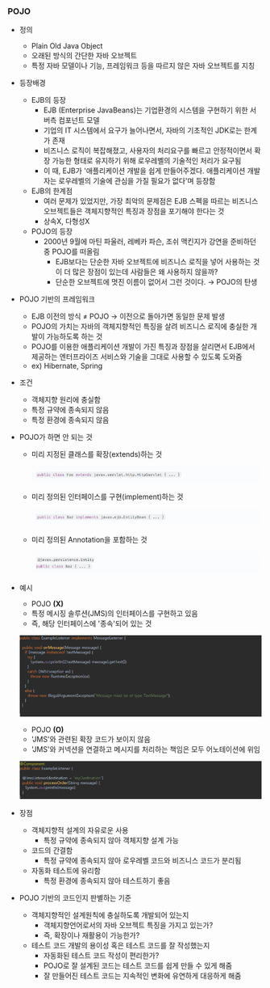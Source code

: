 ### POJO

- 정의
    - Plain Old Java Object
    - 오래된 방식의 간단한 자바 오브젝트
    - 특정 자바 모델이나 기능, 프레임워크 등을 따르지 않은 자바 오브젝트를 지칭
- 등장배경
    - EJB의 등장
        - EJB (Enterprise JavaBeans)는 기업환경의 시스템을 구현하기 위한 서버측 컴포넌트 모델
        - 기업의 IT 시스템에서 요구가 늘어나면서, 자바의 기초적인 JDK로는 한계가 존재
        - 비즈니스 로직이 복잡해졌고, 사용자의 처리요구를 빠르고 안정적이면서 확장 가능한 형태로 유지하기 위해 로우레벨의 기술적인 처리가 요구됨
        - 이 때, EJB가 '애플리케이션 개발을 쉽게 만들어주겠다. 애플리케이션 개발자는 로우레벨의 기술에 관심을 가질 필요가 없다'며 등장함
    - EJB의 한계점
        - 여러 문제가 있었지만, 가장 최악의 문제점은 EJB 스펙을 따르는 비즈니스 오브젝트들은 객체지향적인 특징과 장점을 포기해야 한다는 것
        - 상속X, 다형성X
    - POJO의 등장
        - 2000년 9월에 마틴 파울러, 레베카 파슨, 조쉬 맥킨지가 강연을 준비하던 중 POJO를 떠올림
            - EJB보다는 단순한 자바 오브젝트에 비즈니스 로직을 넣어 사용하는 것이 더 많은 장점이 있는데 사람들은 왜 사용하지 않을까?
            - 단순한 오브젝트에 멋진 이름이 없어서 그런 것이다. → POJO의 탄생
- POJO 기반의 프레임워크
    - EJB 이전의 방식 ≠ POJO → 이전으로 돌아가면 동일한 문제 발생
    - POJO의 가치는 자바의 객체지향적인 특징을 살려 비즈니스 로직에 충실한 개발이 가능하도록 하는 것
    - POJO를 이용한 애플리케이션 개발이 가진 특징과 장점을 살리면서 EJB에서 제공하는 엔터프라이즈 서비스와 기술을 그대로 사용할 수 있도록 도와줌
    - ex) Hibernate, Spring
- 조건
    - 객체지향 원리에 충실함
    - 특정 규약에 종속되지 않음
    - 특정 환경에 종속되지 않음
- POJO가 하면 안 되는 것
    - 미리 지정된 클래스를 확장(extends)하는 것

        ![](2021-05-13-01-25-21.png)

    - 미리 정의된 인터페이스를 구현(implement)하는 것

        ![](2021-05-13-01-26-05.png)

    - 미리 정의된 Annotation을 포함하는 것

        ![](2021-05-13-01-26-29.png)

- 예시
    - POJO **(X)**
    - 특정 메시징 솔루션(JMS)의 인터페이스를 구현하고 있음
    - 즉, 해당 인터페이스에 '종속'되어 있는 것

    ![](2021-05-13-01-27-25.png)

    - POJO **(O)**
    - 'JMS'와 관련된 확장 코드가 보이지 않음
    - 'JMS'와 커넥션을 연결하고 메시지를 처리하는 책임은 모두 어노테이션에 위임

    ![](2021-05-13-01-27-50.png)

- 장점
    - 객체지향적 설계의 자유로운 사용
        - 특정 규약에 종속되지 않아 객체지향 설계 가능
    - 코드의 간결함
        - 특정 규약에 종속되지 않아 로우레벨 코드와 비즈니스 코드가 분리됨
    - 자동화 테스트에 유리함
        - 특정 환경에 종속되지 않아 테스트하기 좋음
- POJO 기반의 코드인지 판별하는 기준
    - 객체지향적인 설계원칙에 충실하도록 개발되어 있는지
        - 객체지향언어로서의 자바 오브젝트 특징을 가지고 있는가?
        - 즉, 확장이나 재활용이 가능한가?
    - 테스트 코드 개발의 용이성 혹은 테스트 코드를 잘 작성했는지
        - 자동화된 테스트 코드 작성이 편리한가?
        - POJO로 잘 설계된 코드는 테스트 코드를 쉽게 만들 수 있게 해줌
        - 잘 만들어진 테스트 코드는 지속적인 변화에 유연하게 대응하게 해줌